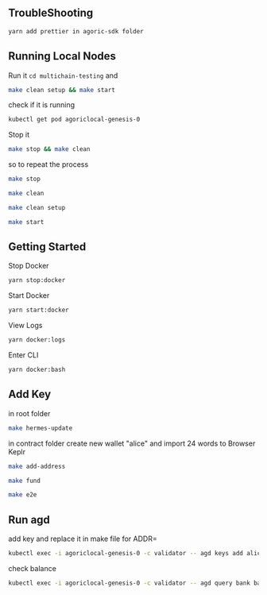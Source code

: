 ## TroubleShooting

```bash
yarn add prettier in agoric-sdk folder
```

## Running Local Nodes

Run it `cd multichain-testing` and

```bash
make clean setup && make start
```

check if it is running

```bash
kubectl get pod agoriclocal-genesis-0
```

Stop it

```bash
make stop && make clean
```

so to repeat the process

```bash
make stop

make clean

make clean setup

make start
```

## Getting Started

Stop Docker

```bash
yarn stop:docker
```

Start Docker

```bash
yarn start:docker
```

View Logs

```bash
yarn docker:logs
```

Enter CLI

```bash
yarn docker:bash
```

## Add Key

in root folder

```bash
make hermes-update
```

in contract folder create new wallet "alice" and import 24 words to Browser Keplr

```bash
make add-address
```

```bash
make fund
```

```bash
make e2e
```

## Run agd

add key and replace it in make file for ADDR=

```bash
kubectl exec -i agoriclocal-genesis-0 -c validator -- agd keys add alice || true
```

check balance

```bash
kubectl exec -i agoriclocal-genesis-0 -c validator -- agd query bank balances agoric1rqra0s42hwjljvd007v7let8rqfgtrsm94r0r3
```